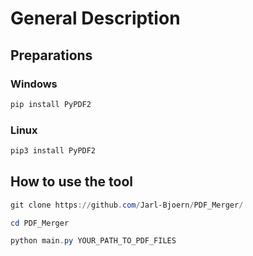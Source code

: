 # General Description

## Preparations
### Windows
```powershell
pip install PyPDF2
```

### Linux
```bash
pip3 install PyPDF2
```

## How to use the tool
```powershell
git clone https://github.com/Jarl-Bjoern/PDF_Merger/

cd PDF_Merger

python main.py YOUR_PATH_TO_PDF_FILES
```
